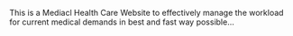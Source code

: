 This is a Mediacl Health Care Website to effectively manage the workload for current medical demands in best and fast way possible...